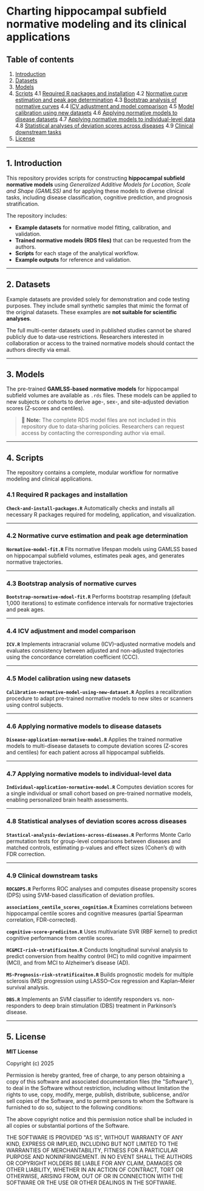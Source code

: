 # Charting hippocampal subfield normative modeling and its clinical applications

## Table of contents

1. [Introduction](#Introduction)
2. [Datasets](#Datasets)
3. [Models](#Models)
4. [Scripts](#Scripts)
   4.1 [Required R packages and installation](#Check-and-install-packages.R)
   4.2 [Normative curve estimation and peak age determination](#Normative-model-fit.R)
   4.3 [Bootstrap analysis of normative curves](#Bootstrap-normative-mdoel-fit.R)
   4.4 [ICV adjustment and model comparison](#ICV.R)
   4.5 [Model calibration using new datasets](#Calibration-normative-model-using-new-dataset.R)
   4.6 [Applying normative models to disease datasets](#Disease-application-normative-model.R)
   4.7 [Applying normative models to individual-level data](#Individual-application-normative-model.R)
   4.8 [Statistical analyses of deviation scores across diseases](#Stastical-analysis-deviations-across-diseases.R)
   4.9 [Clinical downstream tasks](#Clinical-tasks)
5. [License](#License)

---

## 1. Introduction

This repository provides scripts for constructing **hippocampal subfield normative models** using *Generalized Additive Models for Location, Scale and Shape (GAMLSS)* and for applying these models to diverse clinical tasks, including disease classification, cognitive prediction, and prognosis stratification.

The repository includes:

* **Example datasets** for normative model fitting, calibration, and validation.
* **Trained normative models (RDS files)** that can be requested from the authors.
* **Scripts** for each stage of the analytical workflow.
* **Example outputs** for reference and validation.

---

## 2. Datasets

Example datasets are provided solely for demonstration and code testing purposes.
They include small synthetic samples that mimic the format of the original datasets.
These examples are **not suitable for scientific analyses**.

The full multi-center datasets used in published studies cannot be shared publicly due to data-use restrictions.
Researchers interested in collaboration or access to the trained normative models should contact the authors directly via email.

---

## 3. Models

The pre-trained **GAMLSS-based normative models** for hippocampal subfield volumes are available as `.rds` files.
These models can be applied to new subjects or cohorts to derive age-, sex-, and site-adjusted deviation scores (Z-scores and centiles).

> 🔹 **Note:**
> The complete RDS model files are not included in this repository due to data-sharing policies.
> Researchers can request access by contacting the corresponding author via email.

---

## 4. Scripts

The repository contains a complete, modular workflow for normative modeling and clinical applications.

### 4.1 Required R packages and installation

**`Check-and-install-packages.R`**
Automatically checks and installs all necessary R packages required for modeling, application, and visualization.

---

### 4.2 Normative curve estimation and peak age determination

**`Normative-model-fit.R`**
Fits normative lifespan models using GAMLSS based on hippocampal subfield volumes, estimates peak ages, and generates normative trajectories.

---

### 4.3 Bootstrap analysis of normative curves

**`Bootstrap-normative-mdoel-fit.R`**
Performs bootstrap resampling (default 1,000 iterations) to estimate confidence intervals for normative trajectories and peak ages.

---

### 4.4 ICV adjustment and model comparison

**`ICV.R`**
Implements intracranial volume (ICV)–adjusted normative models and evaluates consistency between adjusted and non-adjusted trajectories using the concordance correlation coefficient (CCC).

---

### 4.5 Model calibration using new datasets

**`Calibration-normative-model-using-new-dataset.R`**
Applies a recalibration procedure to adapt pre-trained normative models to new sites or scanners using control subjects.

---

### 4.6 Applying normative models to disease datasets

**`Disease-application-normative-model.R`**
Applies the trained normative models to multi-disease datasets to compute deviation scores (Z-scores and centiles) for each patient across all hippocampal subfields.

---

### 4.7 Applying normative models to individual-level data

**`Individual-application-normative-model.R`**
Computes deviation scores for a single individual or small cohort based on pre-trained normative models, enabling personalized brain health assessments.

---

### 4.8 Statistical analyses of deviation scores across diseases

**`Stastical-analysis-deviations-across-diseases.R`**
Performs Monte Carlo permutation tests for group-level comparisons between diseases and matched controls, estimating p-values and effect sizes (Cohen’s d) with FDR correction.

---

### 4.9 Clinical downstream tasks

**`ROC&DPS.R`**
Performs ROC analyses and computes disease propensity scores (DPS) using SVM-based classification of deviation profiles.

**`associations_centile_scores_cognition.R`**
Examines correlations between hippocampal centile scores and cognitive measures (partial Spearman correlation, FDR-corrected).

**`cognitive-score-prediciton.R`**
Uses multivariate SVR (RBF kernel) to predict cognitive performance from centile scores.

**`HC&MCI-risk-stratificaiton.R`**
Conducts longitudinal survival analysis to predict conversion from healthy control (HC) to mild cognitive impairment (MCI), and from MCI to Alzheimer’s disease (AD).

**`MS-Prognosis-risk-stratificaiton.R`**
Builds prognostic models for multiple sclerosis (MS) progression using LASSO–Cox regression and Kaplan–Meier survival analysis.

**`DBS.R`**
Implements an SVM classifier to identify responders vs. non-responders to deep brain stimulation (DBS) treatment in Parkinson’s disease.

---

## 5. License

**MIT License**

Copyright (c) 2025

Permission is hereby granted, free of charge, to any person obtaining a copy of this software and associated documentation files (the "Software"), to deal in the Software without restriction, including without limitation the rights to use, copy, modify, merge, publish, distribute, sublicense, and/or sell copies of the Software, and to permit persons to whom the Software is furnished to do so, subject to the following conditions:

The above copyright notice and this permission notice shall be included in all copies or substantial portions of the Software.

THE SOFTWARE IS PROVIDED "AS IS", WITHOUT WARRANTY OF ANY KIND, EXPRESS OR IMPLIED, INCLUDING BUT NOT LIMITED TO THE WARRANTIES OF MERCHANTABILITY, FITNESS FOR A PARTICULAR PURPOSE AND NONINFRINGEMENT. IN NO EVENT SHALL THE AUTHORS OR COPYRIGHT HOLDERS BE LIABLE FOR ANY CLAIM, DAMAGES OR OTHER LIABILITY, WHETHER IN AN ACTION OF CONTRACT, TORT OR OTHERWISE, ARISING FROM, OUT OF OR IN CONNECTION WITH THE SOFTWARE OR THE USE OR OTHER DEALINGS IN THE SOFTWARE.


